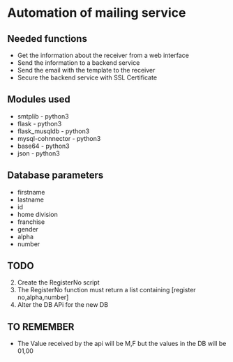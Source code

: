 # Automation of mailing service

## Needed functions
* Get the information about the receiver from a web interface
* Send the information to a backend service
* Send the email with the template to the receiver
* Secure the backend service with SSL Certificate

## Modules used
* smtplib - python3
* flask - python3
* flask_musqldb - python3
* mysql-cohnnector - python3
* base64 - python3
* json - python3

## Database parameters
* firstname
* lastname
* id
* home division
* franchise
* gender
* alpha
* number


## TODO
2. Create the RegisterNo script
3. The RegisterNo function must return a list containing [register no,alpha,number]
4. Alter the DB APi for the new DB

## TO REMEMBER
* The Value received by the api will be M,F but the values in the DB will be 01,00
